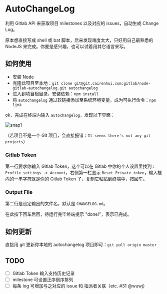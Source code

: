 AutoChangeLog
===

利用 Gitlab API 来获取项目 milestones 以及对应的 issues，自动生成 Change Log。

原本想直接写成 shell 或 bat 脚本，后来发现难度太大，只好用自己最熟悉的 NodeJS 来完成。你要是感兴趣，也可以试着用其它语言来写。

如何使用
-------

- 安装 [Node](https://nodejs.org/download/)
- 克隆此项目至本地：`git clone git@git.cairenhui.com:gitlab/node-gitlab-autochangelog.git autochangelog`
- 进入到项目根目录，安装依赖：`npm install`
- 将 `autochangelog` 通过软链接添加至系统环境变量，成为可执行命令：`npm link`

ok，完成在终端内输入 `autochangelog`，发现以下界面：

![snap1](http://git.cairenhui.com/gitlab/node-gitlab-autochangelog/raw/master/snap/snap1.png)

（若项目不是一个 Git 项目，会直接报错：`It seems there's not any git projects`）

### Gitlab Token

第一行要求你输入 Gitlab Token，这个可以在 Gitlab 中你的个人设置里找到：`Profile settings -> Account`，右侧第一栏显示 `Reset Private token`，输入框内的一串字符就是你的 Gitlab Token 了，复制它粘贴到终端中，按回车。

### Output File

第二行是设定输出的文件名，默认是 `CHANGELOG.md`。

在此按下回车后回，待运行完毕终端提示 "done!"，表示已完成。

如何更新
-------

直接用 git 更新你本地的 autochangelog 项目即可：`git pull origin master`

TODO
-------

- [ ] Gitlab Token 输入支持历史记录
- [ ] milestone 可设置正序倒序排列
- [ ] 每条 log 可增加与之对应的 issue 和 指派者关联（etc. #31 @wuwj）
